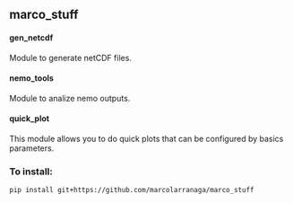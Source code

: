 ## marco_stuff

#### gen_netcdf
Module to generate netCDF files.

#### nemo_tools
Module to analize nemo outputs.

#### quick_plot
This module allows you to do quick plots that can be configured by basics parameters.

### To install:
```bash
pip install git+https://github.com/marcolarranaga/marco_stuff
```
